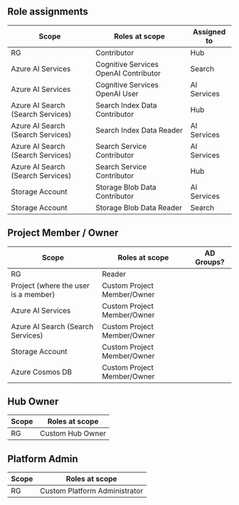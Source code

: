 ## Role assignments

| Scope                             | Roles at scope                         | Assigned to |
|-----------------------------------|----------------------------------------|-------------|
| RG                                | Contributor                            | Hub         |*
| Azure AI Services                 | Cognitive Services OpenAI Contributor  | Search      |*
| Azure AI Services                 | Cognitive Services OpenAI User         | AI Services |*
| Azure AI Search (Search Services) | Search Index Data Contributor          | Hub         |*
| Azure AI Search (Search Services) | Search Index Data Reader               | AI Services |*
| Azure AI Search (Search Services) | Search Service Contributor             | AI Services |*
| Azure AI Search (Search Services) | Search Service Contributor             | Hub         |*
| Storage Account                   | Storage Blob Data Contributor          | AI Services |*
| Storage Account                   | Storage Blob Data Reader               | Search      |*


## Project Member / Owner
 
| Scope                                | Roles at scope              | AD Groups? |
|--------------------------------------|-----------------------------|------------|
| RG                                   | Reader                      | |
| Project (where the user is a member) | Custom Project Member/Owner | |
| Azure AI Services                    | Custom Project Member/Owner | |
| Azure AI Search (Search Services)    | Custom Project Member/Owner | |
| Storage Account                      | Custom Project Member/Owner | |
| Azure Cosmos DB                      | Custom Project Member/Owner | |

## Hub Owner
 
| Scope | Roles at scope    |
|-------|-------------------|
| RG    | Custom Hub Owner  | 
 
 
## Platform Admin
 
| Scope | Roles at scope                |
|-------|-------------------------------|
| RG    | Custom Platform Administrator |
 
 